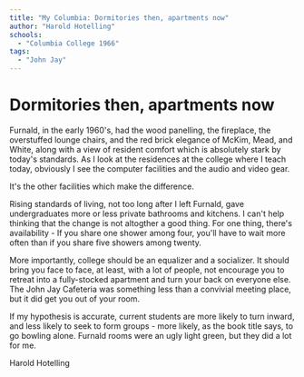 ```yaml
---
title: "My Columbia: Dormitories then, apartments now"
author: "Harold Hotelling"
schools:
  - "Columbia College 1966"
tags:
  - "John Jay"
---
```


# Dormitories then, apartments now

Furnald, in the early 1960's, had the wood panelling, the fireplace, the overstuffed lounge chairs, and the red brick elegance of McKim, Mead, and White, along with a view of resident comfort which is absolutely stark by today's standards. As I look at the residences at the college where I teach  today, obviously I see the computer facilities and the audio and video gear.

It's the other facilities which make the difference.

Rising standards of living, not too long after I left Furnald, gave undergraduates more or less private bathrooms and kitchens. I can't help thinking that  the change is not altogther a good thing. For one thing, there's availability - If you share one shower among four, you'll have to wait more often than if you share five showers among twenty.

More importantly, college should be an equalizer and a socializer. It should bring you face to face, at least, with a lot of people, not encourage you to retreat into a fully-stocked apartment and turn your back on everyone else.  The John Jay Cafeteria was something less than a convivial meeting place, but it did get you out of your room.

If my hypothesis is accurate, current students are more likely to turn inward, and less likely to seek to form groups - more likely, as the book title says, to go bowling alone.  Furnald rooms were an ugly light green, but they did a lot for me.

Harold Hotelling
